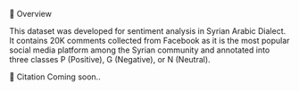 📖 Overview

This dataset was developed for sentiment analysis in Syrian Arabic Dialect.
It contains 20K comments collected from Facebook as it is the most popular social media platform among the Syrian community and annotated into three classes P (Positive), G (Negative), or N (Neutral).

📜 Citation
Coming soon..

